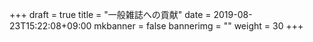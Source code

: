 +++
draft = true
title = "一般雑誌への貢献"
date = 2019-08-23T15:22:08+09:00
mkbanner = false
bannerimg = ""
weight = 30
+++
